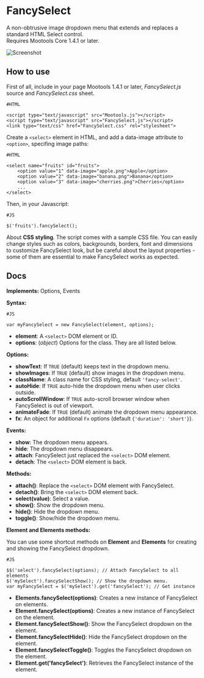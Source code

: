 FancySelect
===========

A non-obtrusive image dropdown menu that extends and replaces a standard HTML Select control.<br>
Requires Mootools Core 1.4.1 or later.

![Screenshot](https://github.com/lorenzos/FancySelect/raw/master/Graphics/logo.png)


How to use
----------

First of all, include in your page Mootools 1.4.1 or later, *FancySelect.js* source and *FancySelect.css* sheet.

	#HTML
	
	<script type="text/javascript" src="Mootools.js"></script>
	<script type="text/javascript" src="FancySelect.js"></script>
	<link type="text/css" href="FancySelect.css" rel="stylesheet">

Create a `<select>` element in HTML, and add a data-image 
attribute to `<option>`, specifing image paths:

	#HTML
	
	<select name="fruits" id="fruits">
		<option value="1" data-image="apple.png">Apple</option>
		<option value="2" data-image="banana.png">Banana</option>
		<option value="3" data-image="cherries.png">Cherries</option>
		...
	</select>

Then, in your Javascript:

	#JS
	
	$('fruits').fancySelect();

About **CSS styling**. The script comes with a sample CSS file.
You can easily change styles such as colors, backgrounds, borders, font 
and dimensions to customize FancySelect look, but be careful about the
layout properties - some of them are essential to make FancySelect works
as expected. 


Docs
----

**Implements:** Options, Events

**Syntax:**
	
	#JS
	
	var myFancySelect = new FancySelect(element, options);

- **element**: A `<select>` DOM element or ID.
- **options**: (*object*) Options for the class. They are all listed below.

**Options:**

- **showText**: If `TRUE` (default) keeps text in the dropdown menu.
- **showImages**: If `TRUE` (default) show images in the dropdown menu.
- **className**: A class name for CSS styling, default `'fancy-select'`.
- **autoHide**: If `TRUE` auto-hide the dropdown menu when user clicks outside.
- **autoScrollWindow**: If `TRUE` auto-scroll browser window when FancySelect is out of viewport.
- **animateFade**: If `TRUE` (default) animate the dropdown menu appearance.
- **fx**: An object for additional `Fx` options (default `{'duration': 'short'}`).

**Events:**

- **show**: The dropdown menu appears.
- **hide**: The dropdown menu disappears.
- **attach**: FancySelect just replaced the `<select>` DOM element.
- **detach**: The `<select>` DOM element is back.

**Methods:**

- **attach()**: Replace the `<select>` DOM element with FancySelect.
- **detach()**: Bring the `<select>` DOM element back.
- **select(value)**: Select a value.
- **show()**: Show the dropdown menu.
- **hide()**: Hide the dropdown menu.
- **toggle()**: Show/hide the dropdown menu.

**Element and Elements methods:**

You can use some shortcut methods on **Element** and **Elements** for creating and showing the FancySelect dropdown.

	#JS
	
	$$('select').fancySelect(options); // Attach FancySelect to all elements
	$('mySelect').fancySelectShow(); // Show the dropdown menu.
	var myFancySelect = $('mySelect').get('fancySelect'); // Get instance

- **Elements.fancySelect(options)**: Creates a new instance of FancySelect on elements.
- **Element.fancySelect(options)**: Creates a new instance of FancySelect on the element.
- **Element.fancySelectShow()**: Show the FancySelect dropdown on the element.
- **Element.fancySelectHide()**: Hide the FancySelect dropdown on the element.
- **Element.fancySelectToggle()**: Toggles the FancySelect dropdown on the element.
- **Element.get('fancySelect')**: Retrieves the FancySelect instance of the element.
